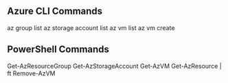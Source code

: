 ## Azure CLI Commands

az group list
az storage account list
az vm list
az vm create


## PowerShell Commands

Get-AzResourceGroup
Get-AzStorageAccount
Get-AzVM
Get-AzResource | ft
Remove-AzVM